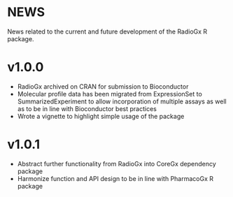 # NEWS

News related to the current and future development of the RadioGx R package.

# v1.0.0
- RadioGx archived on CRAN for submission to Bioconductor
- Molecular profile data has been migrated from ExpressionSet to
SummarizedExperiment to allow incorporation of multiple assays as well as to 
be in line with Bioconductor best practices
- Wrote a vignette to highlight simple usage of the package

# v1.0.1
- Abstract further functionality from RadioGx into CoreGx dependency package
- Harmonize function and API design to be in line with PharmacoGx R package
